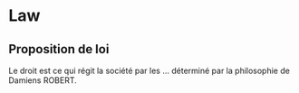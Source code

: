 # Law

## Proposition de loi

Le droit est ce qui régit la société par les ... déterminé par la philosophie de Damiens ROBERT.
